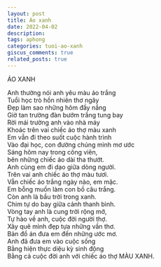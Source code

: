 ```yaml
---
layout: post
title: Áo xanh
date: 2022-04-02
description:
tags: aphong
categories: tuoi-ao-xanh
giscus_comments: true
related_posts: true
---
```


ÁO XANH  

Anh thường nói anh yêu màu áo trắng  
Tuổi học trò hồn nhiên thơ ngây  
Đẹp làm sao những hôm đầy nắng  
Giờ tan trường đàn bướm trắng tung bay  
Rời mái trường anh vào nhà máy  
Khoác trên vai chiếc áo thợ màu xanh  
Em vẫn đi theo suốt cuộc hành trình  
Vào đại học, con đường chúng mình mơ ước  
Sáng hôm nay trong công viên,  
bên những chiếc áo dài tha thướt.  
Anh cùng em đi dạo giữa dòng người.  
Trên vai anh chiếc áo thợ màu tươi.  
Vẫn chiếc áo trắng ngày nào, em mặc.  
Em bỗng muốn làm con bồ câu trắng.  
Còn anh là bầu trời trong xanh.  
Chim tự do bay giữa cảnh thanh bình.  
Vòng tay anh là cung trời rộng mở,  
Tự hào về anh, cuộc đời người thợ.  
Xây quê mình đẹp tựa những vần thơ.  
Bản đồ án đưa em đến những ước mơ.  
Anh đã đưa em vào cuộc sống  
Bằng hiện thực diệu kỳ sinh động  
Bằng cả cuộc đời anh với chiếc áo thợ MÀU XANH.  
